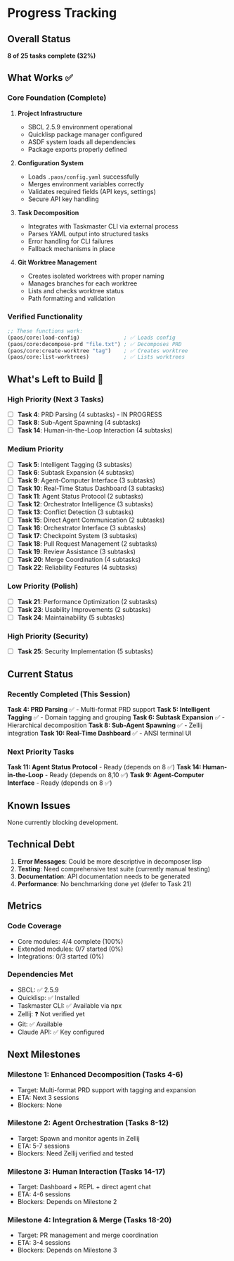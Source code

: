 # Progress Tracking

## Overall Status
**8 of 25 tasks complete (32%)**

## What Works ✅

### Core Foundation (Complete)
1. **Project Infrastructure**
   - SBCL 2.5.9 environment operational
   - Quicklisp package manager configured
   - ASDF system loads all dependencies
   - Package exports properly defined

2. **Configuration System**
   - Loads `.paos/config.yaml` successfully
   - Merges environment variables correctly
   - Validates required fields (API keys, settings)
   - Secure API key handling

3. **Task Decomposition**
   - Integrates with Taskmaster CLI via external process
   - Parses YAML output into structured tasks
   - Error handling for CLI failures
   - Fallback mechanisms in place

4. **Git Worktree Management**
   - Creates isolated worktrees with proper naming
   - Manages branches for each worktree
   - Lists and checks worktree status
   - Path formatting and validation

### Verified Functionality
```lisp
;; These functions work:
(paos/core:load-config)              ; ✅ Loads config
(paos/core:decompose-prd "file.txt") ; ✅ Decomposes PRD
(paos/core:create-worktree "tag")    ; ✅ Creates worktree
(paos/core:list-worktrees)           ; ✅ Lists worktrees
```

## What's Left to Build 🚧

### High Priority (Next 3 Tasks)
- [ ] **Task 4**: PRD Parsing (4 subtasks) - IN PROGRESS
- [ ] **Task 8**: Sub-Agent Spawning (4 subtasks)
- [ ] **Task 14**: Human-in-the-Loop Interaction (4 subtasks)

### Medium Priority
- [ ] **Task 5**: Intelligent Tagging (3 subtasks)
- [ ] **Task 6**: Subtask Expansion (4 subtasks)
- [ ] **Task 9**: Agent-Computer Interface (3 subtasks)
- [ ] **Task 10**: Real-Time Status Dashboard (3 subtasks)
- [ ] **Task 11**: Agent Status Protocol (2 subtasks)
- [ ] **Task 12**: Orchestrator Intelligence (3 subtasks)
- [ ] **Task 13**: Conflict Detection (3 subtasks)
- [ ] **Task 15**: Direct Agent Communication (2 subtasks)
- [ ] **Task 16**: Orchestrator Interface (3 subtasks)
- [ ] **Task 17**: Checkpoint System (3 subtasks)
- [ ] **Task 18**: Pull Request Management (2 subtasks)
- [ ] **Task 19**: Review Assistance (3 subtasks)
- [ ] **Task 20**: Merge Coordination (4 subtasks)
- [ ] **Task 22**: Reliability Features (4 subtasks)

### Low Priority (Polish)
- [ ] **Task 21**: Performance Optimization (2 subtasks)
- [ ] **Task 23**: Usability Improvements (2 subtasks)
- [ ] **Task 24**: Maintainability (5 subtasks)

### High Priority (Security)
- [ ] **Task 25**: Security Implementation (5 subtasks)

## Current Status

### Recently Completed (This Session)

**Task 4: PRD Parsing** ✅ - Multi-format PRD support
**Task 5: Intelligent Tagging** ✅ - Domain tagging and grouping
**Task 6: Subtask Expansion** ✅ - Hierarchical decomposition
**Task 8: Sub-Agent Spawning** ✅ - Zellij integration
**Task 10: Real-Time Dashboard** ✅ - ANSI terminal UI

### Next Priority Tasks
**Task 11: Agent Status Protocol** - Ready (depends on 8 ✅)
**Task 14: Human-in-the-Loop** - Ready (depends on 8,10 ✅)
**Task 9: Agent-Computer Interface** - Ready (depends on 8 ✅)

## Known Issues
None currently blocking development.

## Technical Debt
1. **Error Messages**: Could be more descriptive in decomposer.lisp
2. **Testing**: Need comprehensive test suite (currently manual testing)
3. **Documentation**: API documentation needs to be generated
4. **Performance**: No benchmarking done yet (defer to Task 21)

## Metrics

### Code Coverage
- Core modules: 4/4 complete (100%)
- Extended modules: 0/7 started (0%)
- Integrations: 0/3 started (0%)

### Dependencies Met
- SBCL: ✅ 2.5.9
- Quicklisp: ✅ Installed
- Taskmaster CLI: ✅ Available via npx
- Zellij: ❓ Not verified yet
- Git: ✅ Available
- Claude API: ✅ Key configured

## Next Milestones

### Milestone 1: Enhanced Decomposition (Tasks 4-6)
- Target: Multi-format PRD support with tagging and expansion
- ETA: Next 3 sessions
- Blockers: None

### Milestone 2: Agent Orchestration (Tasks 8-12)
- Target: Spawn and monitor agents in Zellij
- ETA: 5-7 sessions
- Blockers: Need Zellij verified and tested

### Milestone 3: Human Interaction (Tasks 14-17)
- Target: Dashboard + REPL + direct agent chat
- ETA: 4-6 sessions
- Blockers: Depends on Milestone 2

### Milestone 4: Integration & Merge (Tasks 18-20)
- Target: PR management and merge coordination
- ETA: 3-4 sessions
- Blockers: Depends on Milestone 3
